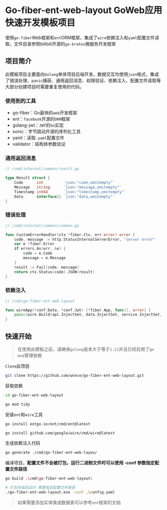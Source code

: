 # Go-fiber-ent-web-layout  GoWeb应用快速开发模板项目

使用`go-fiber`Web框架和`ent`ORM框架，集成了`wire`依赖注入和`yaml`配置文件读取，文件目录参照bilibili开源的`go-kratos`微服务开发框架

## 项目简介

此模板项目主要面向`Golang`单体项目后端开发，数据交互均使用`json`格式，集成了错误处理，`panic`捕获、通用返回消息、权限验证、依赖注入、配置文件读取等大部分创建项目时需要重复使用的代码。

### 使用到的工具

- go-fiber：Go最快的`web`开发框架
- ent：`facebook`开源的`ORM`框架
- golang-jwt：`JWT`的`Go`实现
- sonic：字节跳动开源的序列化工具
- yaml：读取`.yaml`配置文件
- validator：结构体参数验证

### 通用返回消息

```go
// /cmd/internal/common/result.go

type Result struct {
	Code      int         `json:"code,omitempty"`
	Message   string      `json:"message,omitempty"`
	Timestamp int64       `json:"timestamp,omitempty"`
	Data      interface{} `json:"data,omitempty"`
}
```

### 错误处理

```go
// /cmd/internal/common/common.go

func CustomErrorHandler(ctx *fiber.Ctx, err error) error {
	code, message := http.StatusInternalServerError, "server error"
	var e *fiber.Error
	if errors.As(err, &e) {
		code = e.Code
		message = e.Message
	}
	result := Fail(code, message)
	return ctx.Status(code).JSON(result)
}
```

### 依赖注入

```go
// /cmd/go-fiber-ent-web-layout

func wireApp(*conf.Data, *conf.Jwt) (*fiber.App, func(), error) {
	panic(wire.Build(api.InjectSet, data.InjectSet, service.InjectSet, common.InjectSet, middlewares.NewAuthMiddleware, newApp))
}
```

## 快速开始

> 在使用此模板之前，请确保`golang`版本大于等于`1.21`并且已经启用了`go mod`管理依赖

`Clone`此项目

```bash
git clone https://github.com/wnnce/go-fiber-ent-web-layout.git
```

获取依赖

```bash
cd go-fiber-ent-web-layout

go mod tidy
```

安装`ent`和`wire`工具

```bash
go install entgo.io/ent/cmd/ent@latest

go install github.com/google/wire/cmd/wire@latest
```

生成依赖注入代码

```bash
go generate ./cmd/go-fiber-ent-web-layou/
```

编译项目，**配置文件不会被打包，运行二进制文件时可以使用 -conf 参数指定配置文件路径**

```bash
go build .\cmd\go-fiber-ent-web-layout\ 

# 打包完成后运行 需要指定配置文件路径
./go-fiber-ent-web-layout.exe -conf .\config.yaml
```

> 如果需要添加实体类或数据表可以参考`ent`框架的文档